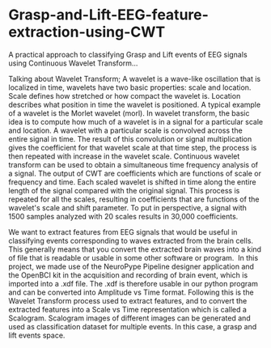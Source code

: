 # Grasp-and-Lift-EEG-feature-extraction-using-CWT
A practical approach to classifying Grasp and Lift events of EEG signals using Continuous Wavelet Transform...


Talking about Wavelet Transform;
A wavelet is a wave-like oscillation that is localized in time, wavelets have two basic properties: scale and location. Scale defines how stretched or how compact the wavelet is. Location describes what position in time the wavelet is positioned. A typical example of a wavelet is the Morlet wavelet (morl).
In wavelet transform, the basic idea is to compute how much of a wavelet is in a signal for a particular scale and location. A wavelet with a particular scale is convolved across the entire signal in time. The result of this convolution or signal multiplication gives the coefficient for that wavelet scale at that time step, the process is then repeated with increase in the wavelet scale.
Continuous wavelet transform can be used to obtain a simultaneous time frequency analysis of a signal. The output of CWT are coefficients which are functions of scale or frequency and time. Each scaled wavelet is shifted in time along the entire length of the signal compared with the original signal. This process is repeated for all the scales, resulting in coefficients that are functions of the wavelet's scale and shift parameter. To put in perspective, a signal with 1500 samples analyzed with 20 scales results in 30,000 coefficients.

We want to extract features from EEG signals that would be useful in classifying events corresponding to waves extracted from the brain cells. This generally means that you convert the extracted brain waves into a kind of file that is readable or usable in some other software or program. 
In this project, we made use of the NeuroPype Pipeline designer application and the OpenBCI kit in the acquisition and recording of brain event, which is imported into a .xdf file.
The .xdf is therefore usable in our python program and can be converted into Amplitude vs Time format. Following this is the Wavelet Transform process used to extract features, and to convert the extracted features into a Scale vs Time representation which is called a Scalogram. Scalogram images of different images can be generated and used as classification dataset for multiple events. In this case, a grasp and lift events space. 
